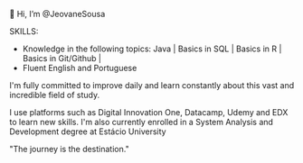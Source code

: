 👋 Hi, I’m @JeovaneSousa

SKILLS:
- Knowledge in the following topics: Java | Basics in SQL | Basics in R | Basics in Git/Github |
- Fluent English and Portuguese

I'm fully committed to improve daily and learn constantly about this vast and incredible field of study.

I use platforms such as Digital Innovation One, Datacamp, Udemy and EDX to learn new skills. I'm also currently enrolled in a System Analysis and Development degree at Estácio University

"The journey is the destination."
